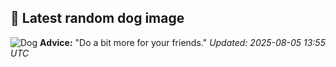 ## 🐶 Latest random dog image
![Dog](https://images.dog.ceo/breeds/hound-blood/n02088466_12353.jpg)
**Advice:** "Do a bit more for your friends."
*Updated: 2025-08-05 13:55 UTC*
